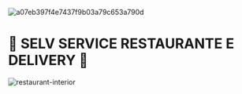 ![a07eb397f4e7437f9b03a79c653a790d](https://user-images.githubusercontent.com/89590482/131225058-694979bd-628e-4d8d-9ea2-2d98d88a1871.png)


# 🥘 SELV SERVICE RESTAURANTE E DELIVERY 🥗 


![restaurant-interior](https://user-images.githubusercontent.com/89590482/131225359-66d610ee-6050-4dfd-9923-5cc9ef5d598c.jpg)


<span style="color:green">




